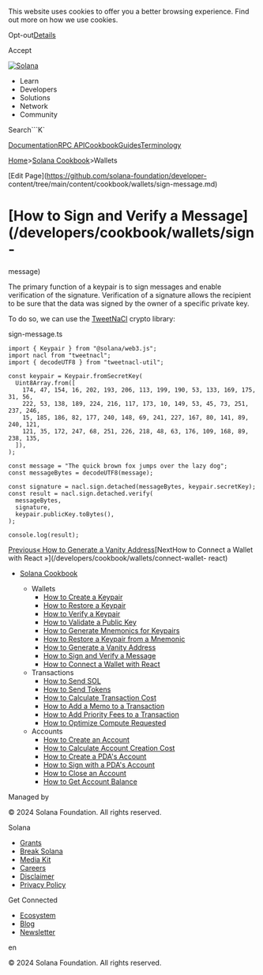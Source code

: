 This website uses cookies to offer you a better browsing experience. Find out
more on how we use cookies.

Opt-out[Details](/privacy-policy#collection-of-information)

Accept

[![Solana](/_next/static/media/logotype-dark.f79d530d.svg)](/)

  * Learn
  * Developers
  * Solutions
  * Network
  * Community

Search```K`

[Documentation](/docs)[RPC
API](/docs/rpc)[Cookbook](/developers/cookbook)[Guides](/developers/guides)[Terminology](/docs/terminology)

[Home](/)>[Solana Cookbook](/developers/cookbook)>Wallets

[Edit Page](https://github.com/solana-foundation/developer-
content/tree/main/content/cookbook/wallets/sign-message.md)

# [How to Sign and Verify a Message](/developers/cookbook/wallets/sign-
message)

The primary function of a keypair is to sign messages and enable verification
of the signature. Verification of a signature allows the recipient to be sure
that the data was signed by the owner of a specific private key.

To do so, we can use the [TweetNaCl](https://www.npmjs.com/package/tweetnacl)
crypto library:

sign-message.ts

    
    
    import { Keypair } from "@solana/web3.js";
    import nacl from "tweetnacl";
    import { decodeUTF8 } from "tweetnacl-util";
     
    const keypair = Keypair.fromSecretKey(
      Uint8Array.from([
        174, 47, 154, 16, 202, 193, 206, 113, 199, 190, 53, 133, 169, 175, 31, 56,
        222, 53, 138, 189, 224, 216, 117, 173, 10, 149, 53, 45, 73, 251, 237, 246,
        15, 185, 186, 82, 177, 240, 148, 69, 241, 227, 167, 80, 141, 89, 240, 121,
        121, 35, 172, 247, 68, 251, 226, 218, 48, 63, 176, 109, 168, 89, 238, 135,
      ]),
    );
     
    const message = "The quick brown fox jumps over the lazy dog";
    const messageBytes = decodeUTF8(message);
     
    const signature = nacl.sign.detached(messageBytes, keypair.secretKey);
    const result = nacl.sign.detached.verify(
      messageBytes,
      signature,
      keypair.publicKey.toBytes(),
    );
     
    console.log(result);

[Previous« How to Generate a Vanity
Address](/developers/cookbook/wallets/generate-vanity-address)[NextHow to
Connect a Wallet with React »](/developers/cookbook/wallets/connect-wallet-
react)

  * [Solana Cookbook](/developers/cookbook)

    * Wallets
      * [How to Create a Keypair](/developers/cookbook/wallets/create-keypair)
      * [How to Restore a Keypair](/developers/cookbook/wallets/restore-keypair)
      * [How to Verify a Keypair](/developers/cookbook/wallets/verify-keypair)
      * [How to Validate a Public Key](/developers/cookbook/wallets/check-publickey)
      * [How to Generate Mnemonics for Keypairs](/developers/cookbook/wallets/generate-mnemonic)
      * [How to Restore a Keypair from a Mnemonic](/developers/cookbook/wallets/restore-from-mnemonic)
      * [How to Generate a Vanity Address](/developers/cookbook/wallets/generate-vanity-address)
      * [How to Sign and Verify a Message](/developers/cookbook/wallets/sign-message)
      * [How to Connect a Wallet with React](/developers/cookbook/wallets/connect-wallet-react)
    * Transactions
      * [How to Send SOL](/developers/cookbook/transactions/send-sol)
      * [How to Send Tokens](/developers/cookbook/transactions/send-tokens)
      * [How to Calculate Transaction Cost](/developers/cookbook/transactions/calculate-cost)
      * [How to Add a Memo to a Transaction](/developers/cookbook/transactions/add-memo)
      * [How to Add Priority Fees to a Transaction](/developers/cookbook/transactions/add-priority-fees)
      * [How to Optimize Compute Requested](/developers/cookbook/transactions/optimize-compute)
    * Accounts
      * [How to Create an Account](/developers/cookbook/accounts/create-account)
      * [How to Calculate Account Creation Cost](/developers/cookbook/accounts/calculate-rent)
      * [How to Create a PDA's Account](/developers/cookbook/accounts/create-pda-account)
      * [How to Sign with a PDA's Account](/developers/cookbook/accounts/sign-with-pda)
      * [How to Close an Account](/developers/cookbook/accounts/close-account)
      * [How to Get Account Balance](/developers/cookbook/accounts/get-account-balance)

Managed by

[](/)

[](/youtube)[](/twitter)[](/discord)[](/reddit)[](/github)[](/telegram)

© 2024 Solana Foundation. All rights reserved.

Solana

  * [Grants](https://solana.org/grants)
  * [Break Solana](https://break.solana.com/)
  * [Media Kit](/branding)
  * [Careers](https://jobs.solana.com/)
  * [Disclaimer](/tos)
  * [Privacy Policy](/privacy-policy)

Get Connected

  * [Ecosystem](/ecosystem)
  * [Blog](/news)
  * [Newsletter](/newsletter)

en

© 2024 Solana Foundation. All rights reserved.

